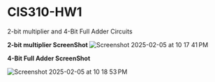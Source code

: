 # CIS310-HW1
2-bit multiplier and 4-Bit Full Adder Circuits



**2-bit multiplier ScreenShot**
![Screenshot 2025-02-05 at 10 17 41 PM](https://github.com/user-attachments/assets/c55b9923-ae89-4968-b64a-edc17dab5d98)


**4-Bit Full Adder ScreenShot**

![Screenshot 2025-02-05 at 10 18 53 PM](https://github.com/user-attachments/assets/44db6e6c-67a9-4aac-a55c-e88a1e2ecf18)
